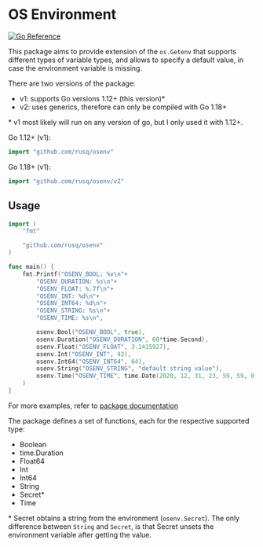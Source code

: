 # OS Environment

[![Go Reference](https://pkg.go.dev/badge/github.com/rusq/osenv.svg)][1]

This package aims to provide extension of the `os.Getenv` that supports
different types of variable types, and allows to specify a default value, in
case the environment variable is missing.

There are two versions of the package:

- v1: supports Go versions 1.12+ (this version)*
- v2: uses generics, therefore can only be compiled with Go 1.18+

\* v1 most likely will run on any version of go, but I only used it with 1.12+.

Go 1.12+ (v1):
```go
import "github.com/rusq/osenv"
```

Go 1.18+ (v1):
```go
import "github.com/rusq/osenv/v2"
```

## Usage

```go
import (
    "fmt"

    "github.com/rusq/osenv"
)

func main() {
	fmt.Printf("OSENV_BOOL: %v\n"+
		"OSENV_DURATION: %s\n"+
		"OSENV_FLOAT: %.7f\n"+
		"OSENV_INT: %d\n"+
		"OSENV_INT64: %d\n"+
		"OSENV_STRING: %s\n"+
		"OSENV_TIME: %s\n",

		osenv.Bool("OSENV_BOOL", true),
		osenv.Duration("OSENV_DURATION", 60*time.Second),
		osenv.Float("OSENV_FLOAT", 3.1415927),
		osenv.Int("OSENV_INT", 42),
		osenv.Int64("OSENV_INT64", 64),
		osenv.String("OSENV_STRING", "default string value"),
		osenv.Time("OSENV_TIME", time.Date(2020, 12, 31, 23, 59, 59, 0, time.UTC)),
	)
}
```

For more examples, refer to [package documentation][1]

The package defines a set of functions, each for the respective supported type:

- Boolean
- time.Duration 
- Float64
- Int
- Int64
- String
- Secret*
- Time

\* Secret obtains a string from the environment (`osenv.Secret`).  The only difference
between `String` and `Secret`, is that Secret unsets the environment variable after
getting the value.

[1]: https://pkg.go.dev/github.com/rusq/osenv
